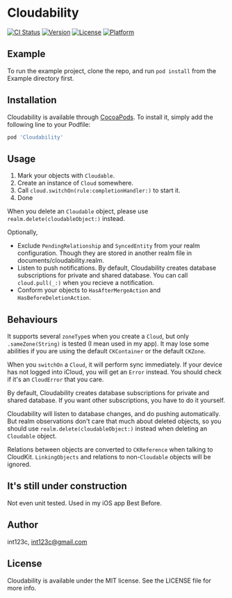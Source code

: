 # Cloudability

[![CI Status](http://img.shields.io/travis/int123c/Cloudability.svg?style=flat)](https://travis-ci.org/int123c/Cloudability)
[![Version](https://img.shields.io/cocoapods/v/Cloudability.svg?style=flat)](http://cocoapods.org/pods/Cloudability)
[![License](https://img.shields.io/cocoapods/l/Cloudability.svg?style=flat)](http://cocoapods.org/pods/Cloudability)
[![Platform](https://img.shields.io/cocoapods/p/Cloudability.svg?style=flat)](http://cocoapods.org/pods/Cloudability)

## Example

To run the example project, clone the repo, and run `pod install` from the Example directory first.

## Installation

Cloudability is available through [CocoaPods](http://cocoapods.org). To install
it, simply add the following line to your Podfile:

```ruby
pod 'Cloudability'
```

## Usage

1. Mark your objects with `Cloudable`.
2. Create an instance of `Cloud` somewhere.
3. Call `cloud.switchOn(rule:completionHandler:)` to start it.
4. Done

When you delete an `Cloudable` object, please use `realm.delete(cloudableObject:)` instead.

Optionally,

- Exclude `PendingRelationship` and `SyncedEntity` from your realm configuration. Though they are stored in another realm file in documents/cloudability.realm.
- Listen to push notifications.
    By default, Cloudability creates database subscriptions for private and shared database. You can call `cloud.pull(_:)` when you recieve a notification.
- Conform your objects to `HasAfterMergeAction` and `HasBeforeDeletionAction`.

## Behaviours

It supports several `zoneType`s when you create a `Cloud`, but only `.sameZone(String)` is tested (I mean used in my app). It may lose some abilities if you are using the default `CKContainer` or the default `CKZone`.

When you `switchOn` a `Cloud`, it will perform sync immediately. If your device has not logged into iCloud, you will get an `Error` instead. You should check if it's an `CloudError` that you care.

By default, Cloudability creates database subscriptions for private and shared database. If you want other subscriptions, you have to do it yourself.

Cloudability will listen to database changes, and do pushing automatically. But realm observations don't care that much about deleted objects, so you should use  `realm.delete(cloudableObject:)` instead when deleting an `Cloudable` object.

Relations between objects are converted to `CKReference` when talking to CloudKit. `LinkingObjects` and relations to non-`Cloudable` objects will be ignored.

## It's still under construction

Not even unit tested. Used in my iOS app Best Before.

## Author

int123c, int123c@gmail.com

## License

Cloudability is available under the MIT license. See the LICENSE file for more info.
